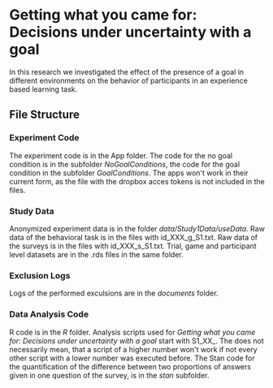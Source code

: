 # Getting what you came for: Decisions under uncertainty with a goal

In this research we investigated the effect of the presence of a goal in different environments on the behavior of participants in an experience based learning task.

## File Structure

### Experiment Code
The experiment code is in the App folder. The code for the no goal condition is in the subfolder *NoGoalConditions*, the code for the goal condition in the subfolder *GoalConditions*. The apps won't work in their current form, as the file with the dropbox acces tokens is not included in the files.

### Study Data
Anonymized experiment data is in the folder *data/Study1Data/useData*. Raw data of the behavioral task is in the files with id_XXX_g_S1.txt. Raw data of the surveys is in the files with id_XXX_s_S1.txt. Trial, game and participant level datasets are in the .rds files in the same folder.

### Exclusion Logs
Logs of the performed exculsions are in the *documents* folder.

### Data Analysis Code
R code is in the *R* folder. Analysis scripts used for *Getting what you came for: Decisions under uncertainty with a goal* start with S1_XX_. The does not necessarily mean, that a script of a higher number won't work if not every other script with a lower number was executed before. The Stan code for the quantification of the difference between two proportions of answers given in one question of the survey, is in the *stan* subfolder.